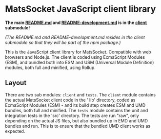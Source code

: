 # MatsSocket JavaScript client library

**The main [README.md](client/README.md) and [README-development.md](client/README-development.md) is in
the [client](client/) submodule!**

_(The README.md and README-development.md resides in the client submodule so that they will be part of the npm
package.)_

This is the JavaScript client library for MatsSocket. Compatible with web browsers and Node.js. The client is coded
using EcmaScript Modules (ESM), and bundled both into ESM and USM (Universal Module Definition) modules, both full and
minified, using Rollup.

## Layout

There are two sub modules: `client` and `tests`. The `client` module contains the actual MatsSocket client code in the '
lib' directory, coded as EcmaScript Modules (ESM) - and its build step creates ESM and UMD bundles, both full and
minified. The `tests` module contains the unit and integration tests in the 'src' directory. The tests are run "raw",
only depending on the actual JS files, but also bundled up in EMD and UMD bundles and run. This is to ensure that the
bundled UMD client works as expected.
